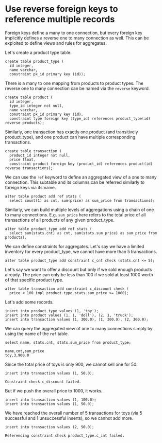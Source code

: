 # Use reverse foreign keys to reference multiple records

Foreign keys define a many to one connection, but every foreign key implicitly
defines a reverse one to many connection as well. This can be exploited to define
views and rules for aggregates.

Let's create a product type table.
<!-- RUN -->
```
create table product_type (
  id integer,
  name varchar,
  constraint pk_id primary key (id));
```

There is a many to one mapping from products to product types. The reverse one to many
connection can be named via the `reverse` keyword. 
<!-- RUN -->
```
create table product (
  id integer,
  type_id integer not null,
  name varchar,
  constraint pk_id primary key (id),
  constraint type foreign key (type_id) references product_type(id) reverse products);
```

Similarly, one transaction has exactly one product (and transitively product_type), and
one product can have multiple corresponding transactions.
<!-- RUN -->
```
create table transaction (
  product_id integer not null,
  price float,
  constraint product foreign key (product_id) references product(id) reverse transactions);
```

We can use the `ref` keyword to define an aggregated view of a one to many connection. This
subtable and its columns can be referred similarly to foreign keys via its name.
<!-- RUN -->
```
alter table product add ref stats (
  select count(1) as cnt, sum(price) as sum_price from transactions);
```

Similarly, we can build multiple levels of aggregations using a chain of one to many connections.
E.g. `sum_price` here refers to the total price of all transactions of all products of any given
product_type.
<!-- RUN -->
```
alter table product_type add ref stats (
  select sum(stats.cnt) as cnt, sum(stats.sum_price) as sum_price from products);
```

We can define constraints for aggregates. Let's say we have a limited inventory for every
product_type, we cannot have more than 5 transactions.
<!-- RUN -->
```
alter table product_type add constraint c_cnt check (stats.cnt <= 5);
```

Let's say we want to offer a discount but only if we sold enough products already. The price can
only be less than 100 if we sold at least 1000 worth of that specific product type.
<!-- RUN -->
```
alter table transaction add constraint c_discount check (
  price < 100 impl product.type.stats.sum_price >= 1000);
```

Let's add some records.
<!-- RUN -->
```
insert into product_type values (1, 'toy');
insert into product values (1, 1, 'doll'), (2, 1, 'truck');
insert into transaction values (1, 300.0), (1, 300.0), (2, 300.0);
```

We can query the aggregated view of one to many connections simply by using the name of the
`ref` table.
<!-- TEST -->
```
select name, stats.cnt, stats.sum_price from product_type;
```
```
name,cnt,sum_price
toy,3,900.0
```

Since the total price of toys is only 900, we cannot sell one for 50.
<!-- ERROR -->
```
insert into transaction values (1, 50.0);
```
```
Constraint check c_discount failed.
```

But if we push the overall price to 1000, it works.
<!-- RUN -->
```
insert into transaction values (1, 100.0);
insert into transaction values (1, 50.0);
```

We have reached the overall number of 5 transactions for toys (via 5 successful and 1
unsuccessful inserts), so we cannot add more.
<!-- ERROR -->
```
insert into transaction values (2, 50.0);
```
```
Referencing constraint check product_type.c_cnt failed.
```